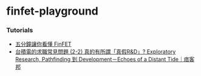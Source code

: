 finfet-playground
=================
### Tutorials
- [五分鐘讓你看懂 FinFET](https://www.anchi-tech.com.tw/topics.aspx?id=233)
- [台積電的求職常見問題 (2-2) 真的有所謂「真假R&D」? Exploratory Research, Pathfinding 到 Development－Echoes of a Distant Tide｜痞客邦](https://swospam0418.pixnet.net/blog/post/565168106)
